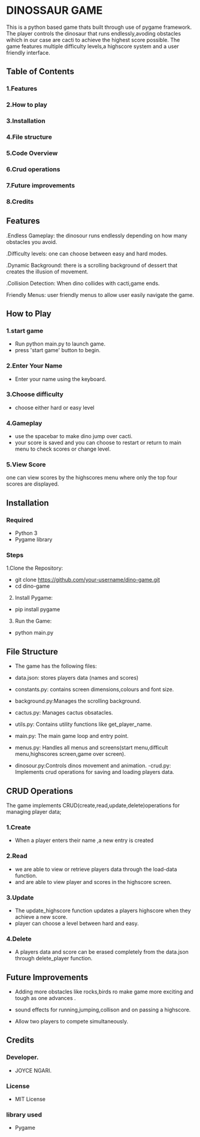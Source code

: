 #  DINOSSAUR GAME

This is a python based game thats built through use of pygame framework.
The player controls the dinosaur that runs endlessly,avoding obstacles wihich in our case are cacti to achieve the highest score possible.
The game features multiple difficulty levels,a highscore system and a user friendly interface.


## Table of Contents

### 1.Features
### 2.How to play
### 3.Installation
### 4.File structure
### 5.Code Overview
### 6.Crud operations
### 7.Future improvements
### 8.Credits

## Features
.Endless Gameplay: the dinosour runs endlessly depending on how many obstacles you avoid.

.Difficulty levels: one can choose between easy and hard modes.

.Dynamic Background: there is a scrolling background of dessert that creates the illusion of movement.

.Collision Detection: When dino collides with cacti,game ends.

Friendly Menus:  user friendly menus to allow user easily navigate the game.

## How to Play

### 1.start game
- Run python main.py to launch game.
- press 'start game' button to begin.
### 2.Enter Your Name
- Enter your name using the keyboard.
### 3.Choose difficulty
- choose either hard or easy level
### 4.Gameplay
- use the spacebar to make dino jump over cacti.
- your score is saved and you can choose to restart or return to main menu to check scores or change level.
### 5.View Score
one can view scores by the highscores menu where only the top four scores are displayed.


## Installation
###  Required
- Python 3
- Pygame library
### Steps
1.Clone the Repository:
- git clone https://github.com/your-username/dino-game.git
- cd dino-game

2. Install Pygame:
- pip install pygame

3. Run the Game:
- python main.py

## File Structure
- The game has the following files:

- data.json: stores players data (names and scores)
- constants.py: contains screen dimensions,colours and font size.
- background.py:Manages the scrolling background.
- cactus.py: Manages cactus obsatacles.
- utils.py: Contains utility functions like get_player_name.
- main.py: The main game loop and entry point.
- menus.py: Handles all menus and screens(start menu,difficult menu,highscores screen,game over screen).
- dinosour.py:Controls dinos movement and animation.
-crud.py: Implements crud operations for saving and loading players data.

## CRUD Operations
The game implements CRUD(create,read,update,delete)operations for managing player data;

### 1.Create
- When a player enters their name ,a new entry is created

### 2.Read
- we are able to view or retrieve players data through the load-data function. 
- and are able to view player and scores in the highscore screen.

### 3.Update
- The update_highscore function updates a players highscore when they achieve a new score.
- player can choose a level between hard and easy.

### 4.Delete
- A players data and score can be erased completely from the data.json through delete_player function.

## Future Improvements
- Adding more obstacles like rocks,birds ro make game more exciting and tough as one advances .

- sound effects for running,jumping,collison and on passing a highscore.

- Allow two players to compete simultaneously.

## Credits
### Developer.
- JOYCE NGARI.

### License
- MIT License

### library used
 - Pygame







